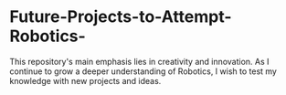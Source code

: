 # Future-Projects-to-Attempt-Robotics-
This repository's main emphasis lies in creativity and innovation. As I continue to grow a deeper understanding of Robotics,
I wish to test my knowledge with new projects and ideas. 
